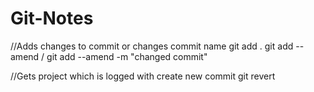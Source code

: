 # Git-Notes

//Adds changes to commit or changes commit name
git add .
git add --amend / git add --amend -m "changed commit"

//Gets project which is logged with create new commit 
git revert <log id>

